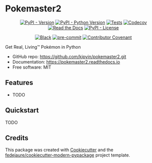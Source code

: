
# Pokemaster2


<div align="center">

[![PyPI - Version](https://img.shields.io/pypi/v/pokemaster2.svg)](https://pypi.python.org/pypi/pokemaster2)
[![PyPI - Python Version](https://img.shields.io/pypi/pyversions/pokemaster2.svg)](https://pypi.python.org/pypi/pokemaster2)
[![Tests](https://github.com/kipyin/pokemaster2/workflows/tests/badge.svg)](https://github.com/kipyin/pokemaster2/actions?workflow=tests)
[![Codecov](https://codecov.io/gh/kipyin/pokemaster2/branch/main/graph/badge.svg)](https://codecov.io/gh/kipyin/pokemaster2)
[![Read the Docs](https://readthedocs.org/projects/pokemaster2/badge/)](https://pokemaster2.readthedocs.io/)
[![PyPI - License](https://img.shields.io/pypi/l/pokemaster2.svg)](https://pypi.python.org/pypi/pokemaster2)

[![Black](https://img.shields.io/badge/code%20style-black-000000.svg)](https://github.com/psf/black)
[![pre-commit](https://img.shields.io/badge/pre--commit-enabled-brightgreen?logo=pre-commit&logoColor=white)](https://github.com/pre-commit/pre-commit)
[![Contributor Covenant](https://img.shields.io/badge/Contributor%20Covenant-2.0-4baaaa.svg)](https://www.contributor-covenant.org/version/2/0/code_of_conduct/)

</div>


Get Real, Living™ Pokémon in Python


* GitHub repo: <https://github.com/kipyin/pokemaster2.git>
* Documentation: <https://pokemaster2.readthedocs.io>
* Free software: MIT


## Features

* TODO

## Quickstart

TODO

## Credits

This package was created with [Cookiecutter][cookiecutter] and the [fedejaure/cookiecutter-modern-pypackage][cookiecutter-modern-pypackage] project template.

[cookiecutter]: https://github.com/cookiecutter/cookiecutter
[cookiecutter-modern-pypackage]: https://github.com/fedejaure/cookiecutter-modern-pypackage
